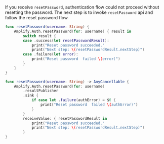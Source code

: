 If you receive `resetPassword`, authentication flow could not proceed without resetting the password. The next step is to invoke `resetPassword` api and follow the reset password flow.

<amplify-block-switcher>

<amplify-block name="Listener (iOS 11+)">

```swift
func resetPassword(username: String) {
    Amplify.Auth.resetPassword(for: username) { result in
        switch result {
        case .success(let resetPasswordResult):
            print("Reset password succeeded."
            print("Next step: \(resetPasswordResult.nextStep)")
        case .failure(let error):
            print("Reset password  failed \(error)")
        }
    }
}
```

</amplify-block>

<amplify-block name="Combine (iOS 13+)">

```swift
func resetPassword(username: String) -> AnyCancellable {
    Amplify.Auth.resetPassword(for: username)
        .resultPublisher
        .sink {
            if case let .failure(authError) = $0 {
                print("Reset password  failed \(authError)")
            }
        }
        receiveValue: { resetPasswordResult in
            print("Reset password succeeded."
            print("Next step: \(resetPasswordResult.nextStep)")
        }
}
```

</amplify-block>

</amplify-block-switcher>